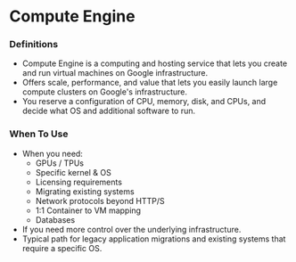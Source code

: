 # Compute Engine

### Definitions
* Compute Engine is a computing and hosting service that lets you create and run virtual machines on Google infrastructure.
* Offers scale, performance, and value that lets you easily launch large compute clusters on Google's infrastructure.
* You reserve a configuration of CPU, memory, disk, and CPUs, and decide what OS and additional software to run.

### When To Use
* When you need:
    * GPUs / TPUs
    * Specific kernel & OS
    * Licensing requirements
    * Migrating existing systems
    * Network protocols beyond HTTP/S
    * 1:1 Container to VM mapping
    * Databases
* If you need more control over the underlying infrastructure.
* Typical path for legacy application migrations and existing systems that require a specific OS.

